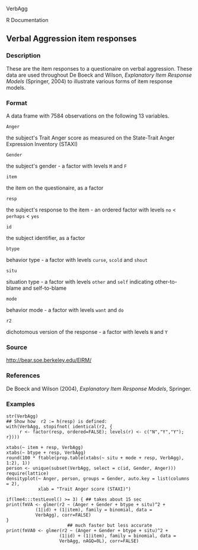 VerbAgg

R Documentation

## Verbal Aggression item responses

### Description

These are the item responses to a questionaire on verbal aggression. These
data are used throughout De Boeck and Wilson, _Explanatory Item Response
Models_ (Springer, 2004) to illustrate various forms of item response models.

### Format

A data frame with 7584 observations on the following 13 variables.

`Anger`

the subject's Trait Anger score as measured on the State-Trait Anger
Expression Inventory (STAXI)

`Gender`

the subject's gender - a factor with levels `M` and `F`

`item`

the item on the questionaire, as a factor

`resp`

the subject's response to the item - an ordered factor with levels `no` <
`perhaps` < `yes`

`id`

the subject identifier, as a factor

`btype`

behavior type - a factor with levels `curse`, `scold` and `shout`

`situ`

situation type - a factor with levels `other` and `self` indicating other-to-
blame and self-to-blame

`mode`

behavior mode - a factor with levels `want` and `do`

`r2`

dichotomous version of the response - a factor with levels `N` and `Y`

### Source

<http://bear.soe.berkeley.edu/EIRM/>

### References

De Boeck and Wilson (2004), _Explanatory Item Response Models_, Springer.

### Examples

    
    str(VerbAgg)
    ## Show how  r2 := h(resp) is defined:
    with(VerbAgg, stopifnot( identical(r2, {
         r <- factor(resp, ordered=FALSE); levels(r) <- c("N","Y","Y"); r})))
    
    xtabs(~ item + resp, VerbAgg)
    xtabs(~ btype + resp, VerbAgg)
    round(100 * ftable(prop.table(xtabs(~ situ + mode + resp, VerbAgg), 1:2), 1))
    person <- unique(subset(VerbAgg, select = c(id, Gender, Anger)))
    require(lattice)
    densityplot(~ Anger, person, groups = Gender, auto.key = list(columns = 2),
                xlab = "Trait Anger score (STAXI)")
    
    if(lme4:::testLevel() >= 3) { ## takes about 15 sec
    print(fmVA <- glmer(r2 ~ (Anger + Gender + btype + situ)^2 +
     		   (1|id) + (1|item), family = binomial, data =
    		   VerbAgg), corr=FALSE)
    }
                           ## much faster but less accurate
    print(fmVA0 <- glmer(r2 ~ (Anger + Gender + btype + situ)^2 +
                        (1|id) + (1|item), family = binomial, data =
                        VerbAgg, nAGQ=0L), corr=FALSE)

